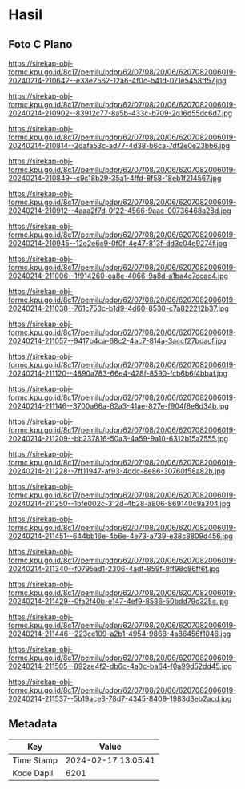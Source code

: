 # Hasil

## Foto C Plano

https://sirekap-obj-formc.kpu.go.id/8c17/pemilu/pdpr/62/07/08/20/06/6207082006019-20240214-210642--e33e2562-12a6-4f0c-b41d-071e5458ff57.jpg

https://sirekap-obj-formc.kpu.go.id/8c17/pemilu/pdpr/62/07/08/20/06/6207082006019-20240214-210902--83912c77-8a5b-433c-b709-2d16d55dc6d7.jpg

https://sirekap-obj-formc.kpu.go.id/8c17/pemilu/pdpr/62/07/08/20/06/6207082006019-20240214-210814--2dafa53c-ad77-4d38-b6ca-7df2e0e23bb6.jpg

https://sirekap-obj-formc.kpu.go.id/8c17/pemilu/pdpr/62/07/08/20/06/6207082006019-20240214-210849--c9c18b29-35a1-4ffd-8f58-18eb1f214567.jpg

https://sirekap-obj-formc.kpu.go.id/8c17/pemilu/pdpr/62/07/08/20/06/6207082006019-20240214-210912--4aaa2f7d-0f22-4566-9aae-00736468a28d.jpg

https://sirekap-obj-formc.kpu.go.id/8c17/pemilu/pdpr/62/07/08/20/06/6207082006019-20240214-210945--12e2e6c9-0f0f-4e47-813f-dd3c04e9274f.jpg

https://sirekap-obj-formc.kpu.go.id/8c17/pemilu/pdpr/62/07/08/20/06/6207082006019-20240214-211006--1f914260-ea8e-4066-9a8d-a1ba4c7ccac4.jpg

https://sirekap-obj-formc.kpu.go.id/8c17/pemilu/pdpr/62/07/08/20/06/6207082006019-20240214-211038--761c753c-b1d9-4d60-8530-c7a822212b37.jpg

https://sirekap-obj-formc.kpu.go.id/8c17/pemilu/pdpr/62/07/08/20/06/6207082006019-20240214-211057--9417b4ca-68c2-4ac7-814a-3accf27bdacf.jpg

https://sirekap-obj-formc.kpu.go.id/8c17/pemilu/pdpr/62/07/08/20/06/6207082006019-20240214-211120--4890a783-66e4-428f-8590-fcb6b6f4bbaf.jpg

https://sirekap-obj-formc.kpu.go.id/8c17/pemilu/pdpr/62/07/08/20/06/6207082006019-20240214-211146--3700a66a-62a3-41ae-827e-f904f8e8d34b.jpg

https://sirekap-obj-formc.kpu.go.id/8c17/pemilu/pdpr/62/07/08/20/06/6207082006019-20240214-211209--bb237816-50a3-4a59-9a10-6312b15a7555.jpg

https://sirekap-obj-formc.kpu.go.id/8c17/pemilu/pdpr/62/07/08/20/06/6207082006019-20240214-211228--7ff11947-af93-4ddc-8e86-30760f58a82b.jpg

https://sirekap-obj-formc.kpu.go.id/8c17/pemilu/pdpr/62/07/08/20/06/6207082006019-20240214-211250--1bfe002c-312d-4b28-a806-869140c9a304.jpg

https://sirekap-obj-formc.kpu.go.id/8c17/pemilu/pdpr/62/07/08/20/06/6207082006019-20240214-211451--644bb16e-4b6e-4e73-a739-e38c8809d456.jpg

https://sirekap-obj-formc.kpu.go.id/8c17/pemilu/pdpr/62/07/08/20/06/6207082006019-20240214-211340--f0795ad1-2306-4adf-859f-8ff98c86ff6f.jpg

https://sirekap-obj-formc.kpu.go.id/8c17/pemilu/pdpr/62/07/08/20/06/6207082006019-20240214-211429--0fa2f40b-e147-4ef9-8586-50bdd79c325c.jpg

https://sirekap-obj-formc.kpu.go.id/8c17/pemilu/pdpr/62/07/08/20/06/6207082006019-20240214-211446--223ce109-a2b1-4954-9868-4a86456f1046.jpg

https://sirekap-obj-formc.kpu.go.id/8c17/pemilu/pdpr/62/07/08/20/06/6207082006019-20240214-211505--892ae4f2-db6c-4a0c-ba64-f0a99d52dd45.jpg

https://sirekap-obj-formc.kpu.go.id/8c17/pemilu/pdpr/62/07/08/20/06/6207082006019-20240214-211537--5b19ace3-78d7-4345-8409-1983d3eb2acd.jpg


## Metadata

| Key        | Value               |
| ---------- | ------------------- |
| Time Stamp | 2024-02-17 13:05:41 |
| Kode Dapil | 6201                |



